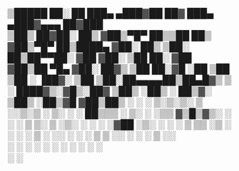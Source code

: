 
 ▒█████  ██░ ██     ███▄ ▄███▓██   ██▓    ███▄ ▄███▓▄▄▄      ██▓███  
▒██▒  ██▓██░ ██▒   ▓██▒▀█▀ ██▒▒██  ██▒   ▓██▒▀█▀ ██▒████▄   ▓██░  ██▒
▒██░  ██▒██▀▀██░   ▓██    ▓██░ ▒██ ██░   ▓██    ▓██▒██  ▀█▄ ▓██░ ██▓▒
▒██   ██░▓█ ░██    ▒██    ▒██  ░ ▐██▓░   ▒██    ▒██░██▄▄▄▄██▒██▄█▓▒ ▒
░ ████▓▒░▓█▒░██▓   ▒██▒   ░██▒ ░ ██▒▓░   ▒██▒   ░██▒▓█   ▓██▒██▒ ░  ░
░ ▒░▒░▒░ ▒ ░░▒░▒   ░ ▒░   ░  ░  ██▒▒▒    ░ ▒░   ░  ░▒▒   ▓▒█▒▓▒░ ░  ░
  ░ ▒ ▒░ ▒ ░▒░ ░   ░  ░      ░▓██ ░▒░    ░  ░      ░ ▒   ▒▒ ░▒ ░     
░ ░ ░ ▒  ░  ░░ ░   ░      ░   ▒ ▒ ░░     ░      ░    ░   ▒  ░░       
    ░ ░  ░  ░  ░          ░   ░ ░               ░        ░  ░        
                              ░ ░                                    
---
